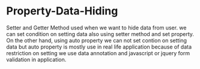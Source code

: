 # Property-Data-Hiding
Setter and Getter Method used when we want to hide data from user.
we can set condition on setting data also using setter method and set property.
On the other hand, using auto property we can not set contion on setting data but 
auto property is mostly use in real life application because of data restriction on setting
we use data annotation and javascript or jquery form validation in application.
